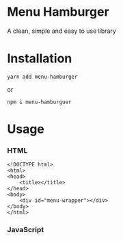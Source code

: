# Menu Hamburger
A clean, simple and easy to use library

# Installation
```
yarn add menu-hamburger 
```
or
```
npm i menu-hamburguer
```
# Usage

### HTML
```
<!DOCTYPE html>
<html>
<head>
	<title></title>
</head>
<body>
	<div id="menu-wrapper"></div>
</body>
</html>
```
### JavaScript
```

```
